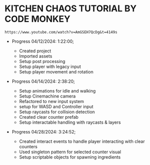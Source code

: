 # KITCHEN CHAOS TUTORIAL BY CODE MONKEY

```
https://www.youtube.com/watch?v=AmGSEH7QcDg&t=4149s
```

- Progress 04/12/2024: 1:22:00;

  - Created project
  - Imported assets
  - Setup post processing
  - Setup player with legacy input
  - Setup player movement and rotation

- Progress 04/14/2024: 2:38:20;

  - Setup animations for idle and walking
  - Setup Cinemachine camera
  - Refactored to new input system
  - setup for WASD and Controller input
  - Setup raycasts for collision detection
  - Created clear counter prefab
  - Setup interactable handling with raycasts & layers

- Progress 04/28/2024: 3:24:52;
  - Created interact events to handle player interacting with clear counters
  - Used singleton pattern for selected counter visual
  - Setup scriptable objects for spawning ingredients
